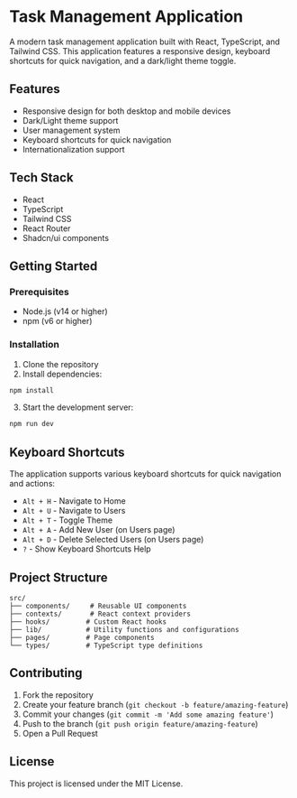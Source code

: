 # Task Management Application

A modern task management application built with React, TypeScript, and Tailwind CSS. This application features a responsive design, keyboard shortcuts for quick navigation, and a dark/light theme toggle.

## Features

- Responsive design for both desktop and mobile devices
- Dark/Light theme support
- User management system
- Keyboard shortcuts for quick navigation
- Internationalization support

## Tech Stack

- React
- TypeScript
- Tailwind CSS
- React Router
- Shadcn/ui components

## Getting Started

### Prerequisites

- Node.js (v14 or higher)
- npm (v6 or higher)

### Installation

1. Clone the repository
2. Install dependencies:
```bash
npm install
```
3. Start the development server:
```bash
npm run dev
```

## Keyboard Shortcuts

The application supports various keyboard shortcuts for quick navigation and actions:

- `Alt + H` - Navigate to Home
- `Alt + U` - Navigate to Users
- `Alt + T` - Toggle Theme
- `Alt + A` - Add New User (on Users page)
- `Alt + D` - Delete Selected Users (on Users page)
- `?` - Show Keyboard Shortcuts Help

## Project Structure

```
src/
├── components/     # Reusable UI components
├── contexts/       # React context providers
├── hooks/         # Custom React hooks
├── lib/           # Utility functions and configurations
├── pages/         # Page components
└── types/         # TypeScript type definitions
```

## Contributing

1. Fork the repository
2. Create your feature branch (`git checkout -b feature/amazing-feature`)
3. Commit your changes (`git commit -m 'Add some amazing feature'`)
4. Push to the branch (`git push origin feature/amazing-feature`)
5. Open a Pull Request

## License

This project is licensed under the MIT License.